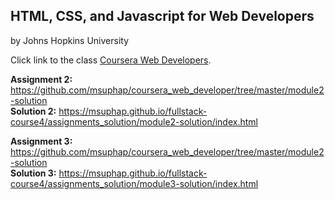 ## HTML, CSS, and Javascript for Web Developers
by Johns Hopkins University

Click link to the class [Coursera Web Developers](https://www.coursera.org/learn/html-css-javascript-for-web-developers/home/welcome).

<strong>Assignment 2:</strong> https://github.com/msuphap/coursera_web_developer/tree/master/module2-solution <br>
<strong>Solution 2:</strong> https://msuphap.github.io/fullstack-course4/assignments_solution/module2-solution/index.html

<strong>Assignment 3:</strong> https://github.com/msuphap/coursera_web_developer/tree/master/module2-solution <br>
<strong>Solution 3:</strong> https://msuphap.github.io/fullstack-course4/assignments_solution/module3-solution/index.html
